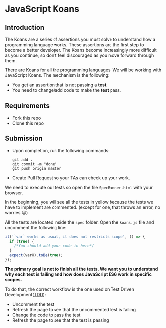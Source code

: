 # JavaScript Koans

## Introduction
The Koans are a series of assertions you must solve to understand how a programming language works. These assertions are the first step to become a better developer. The Koans become increasingly more difficult as you continue, so don't feel discouraged as you move forward through them.

There are Koans for all the programming languages. We will be working with JavaScript Koans. The mechanism is the following:

- You get an assertion that is not passing a **test**.
- You need to change/add code to make the **test** pass.

## Requirements

- Fork this repo
- Clone this repo

## Submission

- Upon completion, run the following commands:

  ```
  git add .
  git commit -m "done"
  git push origin master
  ```

- Create Pull Request so your TAs can check up your work.


We need to execute our tests so open the file `SpecRunner.html` with your browser.

In the beginning, you will see all the tests in yellow because the tests we have to implement are commented. (except for one, that throws an error, no worries :wink:)

All the tests are located inside the `spec` folder. Open the `koans.js` file and uncomment the following line:

```javascript
it('`var` works as usual, it does not restricts scope', () => {
  if (true) {
    /*You should add your code in here*/
  }
  expect(varX).toBe(true);
});
```


**The primary goal is not to finish all the tests. We want you to understand why each test is failing and how does JavaScript ES6 work in specific scopes.**

To do that, the correct workflow is the one used on Test Driven Development([TDD](https://en.wikipedia.org/wiki/Test-driven_development)):

- Uncomment the test
- Refresh the page to see that the uncommented test is failing
- Change the code to pass the test
- Refresh the page to see that the test is passing

